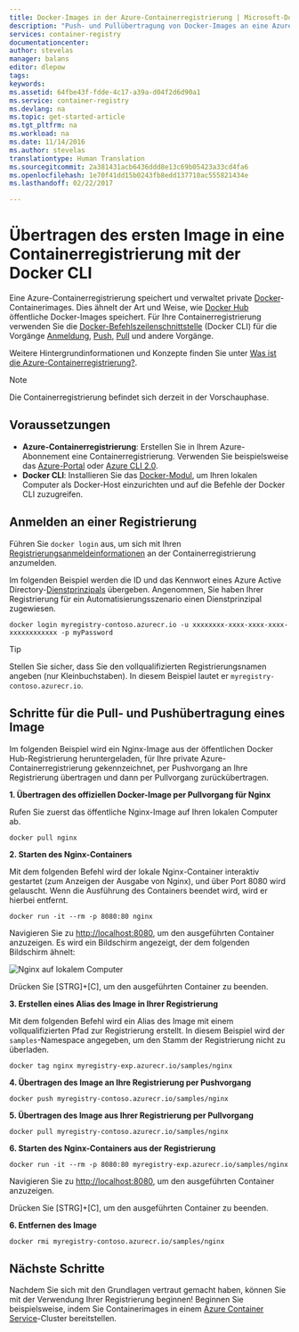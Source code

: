 ```yaml
---
title: Docker-Images in der Azure-Containerregistrierung | Microsoft-Dokumentation
description: "Push- und Pullübertragung von Docker-Images an eine Azure-Containerregistrierung mit der Docker CLI"
services: container-registry
documentationcenter: 
author: stevelas
manager: balans
editor: dlepow
tags: 
keywords: 
ms.assetid: 64fbe43f-fdde-4c17-a39a-d04f2d6d90a1
ms.service: container-registry
ms.devlang: na
ms.topic: get-started-article
ms.tgt_pltfrm: na
ms.workload: na
ms.date: 11/14/2016
ms.author: stevelas
translationtype: Human Translation
ms.sourcegitcommit: 2a381431acb6436ddd8e13c69b05423a33cd4fa6
ms.openlocfilehash: 1e70f41dd15b0243fb8edd137710ac555821434e
ms.lasthandoff: 02/22/2017

---
```

# <a name="push-your-first-image-to-a-container-registry-using-the-docker-cli"></a>Übertragen des ersten Image in eine Containerregistrierung mit der Docker CLI
Eine Azure-Containerregistrierung speichert und verwaltet private [Docker](http://hub.docker.com)-Containerimages. Dies ähnelt der Art und Weise, wie [Docker Hub](https://hub.docker.com/) öffentliche Docker-Images speichert. Für Ihre Containerregistrierung verwenden Sie die [Docker-Befehlszeilenschnittstelle](https://docs.docker.com/engine/reference/commandline/cli/) (Docker CLI) für die Vorgänge [Anmeldung](https://docs.docker.com/engine/reference/commandline/login/), [Push](https://docs.docker.com/engine/reference/commandline/push/), [Pull](https://docs.docker.com/engine/reference/commandline/pull/) und andere Vorgänge. 

Weitere Hintergrundinformationen und Konzepte finden Sie unter [Was ist die Azure-Containerregistrierung?](container-registry-intro.md).


> [!NOTE]
> Die Containerregistrierung befindet sich derzeit in der Vorschauphase.
> 
> 

## <a name="prerequisites"></a>Voraussetzungen
* **Azure-Containerregistrierung**: Erstellen Sie in Ihrem Azure-Abonnement eine Containerregistrierung. Verwenden Sie beispielsweise das [Azure-Portal](container-registry-get-started-portal.md) oder [Azure CLI 2.0](container-registry-get-started-azure-cli.md).
* **Docker CLI**: Installieren Sie das [Docker-Modul](https://docs.docker.com/engine/installation/), um Ihren lokalen Computer als Docker-Host einzurichten und auf die Befehle der Docker CLI zuzugreifen.

## <a name="log-in-to-a-registry"></a>Anmelden an einer Registrierung
Führen Sie `docker login` aus, um sich mit Ihren [Registrierungsanmeldeinformationen](container-registry-authentication.md) an der Containerregistrierung anzumelden.

Im folgenden Beispiel werden die ID und das Kennwort eines Azure Active Directory-[Dienstprinzipals](../active-directory/active-directory-application-objects.md) übergeben. Angenommen, Sie haben Ihrer Registrierung für ein Automatisierungsszenario einen Dienstprinzipal zugewiesen. 

```
docker login myregistry-contoso.azurecr.io -u xxxxxxxx-xxxx-xxxx-xxxx-xxxxxxxxxxxx -p myPassword
```

> [!TIP]
> Stellen Sie sicher, dass Sie den vollqualifizierten Registrierungsnamen angeben (nur Kleinbuchstaben). In diesem Beispiel lautet er `myregistry-contoso.azurecr.io`.

## <a name="steps-to-pull-and-push-an-image"></a>Schritte für die Pull- und Pushübertragung eines Image
Im folgenden Beispiel wird ein Nginx-Image aus der öffentlichen Docker Hub-Registrierung heruntergeladen, für Ihre private Azure-Containerregistrierung gekennzeichnet, per Pushvorgang an Ihre Registrierung übertragen und dann per Pullvorgang zurückübertragen.

**1. Übertragen des offiziellen Docker-Image per Pullvorgang für Nginx**

Rufen Sie zuerst das öffentliche Nginx-Image auf Ihren lokalen Computer ab.

```
docker pull nginx
```
**2. Starten des Nginx-Containers**

Mit dem folgenden Befehl wird der lokale Nginx-Container interaktiv gestartet (zum Anzeigen der Ausgabe von Nginx), und über Port 8080 wird gelauscht. Wenn die Ausführung des Containers beendet wird, wird er hierbei entfernt.

```
docker run -it --rm -p 8080:80 nginx
```

Navigieren Sie zu [http://localhost:8080](http://localhost:8080), um den ausgeführten Container anzuzeigen. Es wird ein Bildschirm angezeigt, der dem folgenden Bildschirm ähnelt:

![Nginx auf lokalem Computer](./media/container-registry-get-started-docker-cli/nginx.png)

Drücken Sie [STRG]+[C], um den ausgeführten Container zu beenden.

**3. Erstellen eines Alias des Image in Ihrer Registrierung**

Mit dem folgenden Befehl wird ein Alias des Image mit einem vollqualifizierten Pfad zur Registrierung erstellt. In diesem Beispiel wird der `samples`-Namespace angegeben, um den Stamm der Registrierung nicht zu überladen.

```
docker tag nginx myregistry-exp.azurecr.io/samples/nginx
```  

**4. Übertragen des Image an Ihre Registrierung per Pushvorgang**

```
docker push myregistry-contoso.azurecr.io/samples/nginx
``` 

**5. Übertragen des Image aus Ihrer Registrierung per Pullvorgang**

```
docker pull myregistry-contoso.azurecr.io/samples/nginx
``` 

**6. Starten des Nginx-Containers aus der Registrierung**

```
docker run -it --rm -p 8080:80 myregistry-exp.azurecr.io/samples/nginx
```

Navigieren Sie zu [http://localhost:8080](http://localhost:8080), um den ausgeführten Container anzuzeigen.

Drücken Sie [STRG]+[C], um den ausgeführten Container zu beenden.

**6. Entfernen des Image**

```
docker rmi myregistry-contoso.azurecr.io/samples/nginx
```



## <a name="next-steps"></a>Nächste Schritte
Nachdem Sie sich mit den Grundlagen vertraut gemacht haben, können Sie mit der Verwendung Ihrer Registrierung beginnen! Beginnen Sie beispielsweise, indem Sie Containerimages in einem [Azure Container Service](https://azure.microsoft.com/documentation/services/container-service/)-Cluster bereitstellen.




